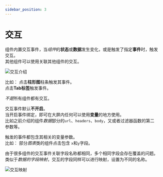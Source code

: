 ```yaml
---
sidebar_position: 3
---
```


# 交互  

  组件内置交互事件，当*组件*的**状态**或**数据**发生变化，或是触发了指定**事件**时，触发交互。  
  其他组件可以使用关联其他组件的交互。  

  ![交互介绍](/img/docs/设计器/配置/组件配置/交互/interactive-intro.png)   

  比如：
    点击**柱形图**柱条触发其事件。  
    点击**Tab标签**触发事件。  

  *不是*所有组件都有交互。  

  交互事件默认**不开启**。  
  当开启事件绑定，即可在大屏内任何可以使用**变量**的地方使用。    
  比如之前介绍的组件*数据*部分的`url`、`headers`、`body`，又或者过滤器函数的第二参数等。   

  触发的事件都包含其相关的变量参数。  
  比如：
    部分*图表*类的组件点击包含 `x`和`y`字段。  

  由于很多组件的交互事件关联字段名称都相同，多个相同字段会存在覆盖的问题。  
  类似于*数据的字段映射*，交互的字段同样可以进行映射，设置为不同的名称。  

  ![交互映射](/img/docs/设计器/配置/组件配置/交互/interactive-map.png)   
